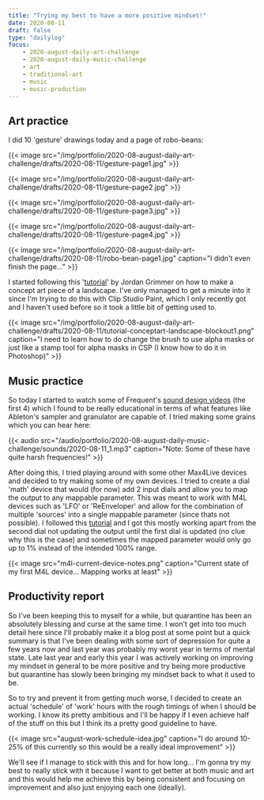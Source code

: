 ```yaml
---
title: "Trying my best to have a more positive mindset!"
date: 2020-08-11
draft: false
type: "dailylog"
focus:
    - 2020-august-daily-art-challenge
    - 2020-august-daily-music-challenge
    - art
    - traditional-art
    - music
    - music-production
---
```


## Art practice

I did 10 'gesture' drawings today and a page of robo-beans:

{{< image src="/img/portfolio/2020-08-august-daily-art-challenge/drafts/2020-08-11/gesture-page1.jpg" >}}

{{< image src="/img/portfolio/2020-08-august-daily-art-challenge/drafts/2020-08-11/gesture-page2.jpg" >}}

{{< image src="/img/portfolio/2020-08-august-daily-art-challenge/drafts/2020-08-11/gesture-page3.jpg" >}}

{{< image src="/img/portfolio/2020-08-august-daily-art-challenge/drafts/2020-08-11/gesture-page4.jpg" >}}

{{< image src="/img/portfolio/2020-08-august-daily-art-challenge/drafts/2020-08-11/robo-bean-page1.jpg" caption="I didn't even finish the page..." >}}

I started following this '[tutorial](https://www.youtube.com/watch?v=e8OPmP75HJU)' by Jordan Grimmer on how to make a concept art piece of a landscape. I've only managed to get a minute into it since I'm trying to do this with Clip Studio Paint, which I only recently got and I haven't used before so it took a little bit of getting used to.

{{< image src="/img/portfolio/2020-08-august-daily-art-challenge/drafts/2020-08-11/tutorial-conceptart-landscape-blockout1.png" caption="I need to learn how to do change the brush to use alpha masks or just like a stamp tool for alpha masks in CSP (I know how to do it in Photoshop)" >}}

## Music practice

So today I started to watch some of Frequent's [sound design videos](https://www.youtube.com/playlist?list=PLz5i4zcrOsfWN218LT4jhjwhhMly4Z16n) (the first 4) which I found to be really educational in terms of what features like Ableton's sampler and granulator are capable of. I tried making some grains which you can hear here:

{{< audio src="/audio/portfolio/2020-08-august-daily-music-challenge/sounds/2020-08-11_1.mp3" caption="Note: Some of these have quite harsh frequencies!" >}}

After doing this, I tried playing around with some other Max4Live devices and decided to try making some of my own devices. I tried to create a dial 'math' device that would (for now) add 2 input dials and allow you to map the output to any mappable parameter. This was meant to work with M4L devices such as 'LFO' or 'ReEnveloper' and allow for the combination of multiple 'sources' into a single mappable parameter (since thats not possible). I followed this [tutorial](https://www.youtube.com/watch?v=Coh80Y0n4A8) and I got this mostly working apart from the second dial not updating the output until the first dial is updated (no clue why this is the case) and sometimes the mapped parameter would only go up to 1% instead of the intended 100% range.

{{< image src="m4l-current-device-notes.png" caption="Current state of my first M4L device... Mapping works at least" >}}

## Productivity report

So I've been keeping this to myself for a while, but quarantine has been an absolutely blessing and curse at the same time. I won't get into too much detail here since I'll probably make it a blog post at some point but a quick summary is that I've been dealing with some sort of depression for quite a few years now and last year was probably my worst year in terms of mental state. Late last year and early this year I was actively working on improving my mindset in general to be more positive and try being more productive but quarantine has slowly been bringing my mindset back to what it used to be.

So to try and prevent it from getting much worse, I decided to create an actual 'schedule' of 'work' hours with the rough timings of when I should be working. I know its pretty ambitious and I'll be happy if I even achieve half of the stuff on this but I think its a pretty good guideline to have.

{{< image src="august-work-schedule-idea.jpg" caption="I do around 10-25% of this currently so this would be a really ideal improvement" >}}

We'll see if I manage to stick with this and for how long... I'm gonna try my best to really stick with it because I want to get better at both music and art and this would help me achieve this by being consistent and focusing on improvement and also just enjoying each one (ideally).